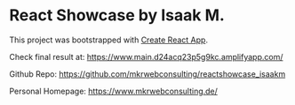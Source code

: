 # React Showcase by Isaak M.

This project was bootstrapped with [Create React App](https://github.com/facebook/create-react-app).

Check final result at: https://www.main.d24acq23p5g9kc.amplifyapp.com/

Github Repo: https://github.com/mkrwebconsulting/reactshowcase_isaakm

Personal Homepage: https://www.mkrwebconsulting.de/


